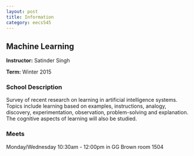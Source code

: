 ```yaml
---
layout: post
title: Information 
category: eecs545
---
```


## Machine Learning
**Instructor:** Satinder Singh

**Term:** Winter 2015

### School Description
Survey of recent research on learning in artificial intelligence systems. Topics include learning based on examples, instructions, analogy, discovery, experimentation, observation, problem-solving and explanation. The cognitive aspects of learning will also be studied.

### Meets
Monday/Wednesday 10:30am - 12:00pm in GG Brown room 1504
